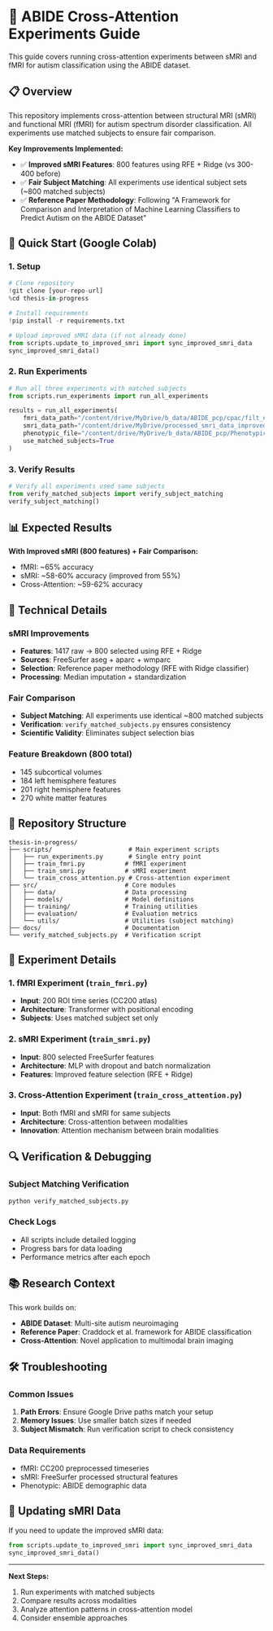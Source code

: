 # 🧠 ABIDE Cross-Attention Experiments Guide

This guide covers running cross-attention experiments between sMRI and fMRI for autism classification using the ABIDE dataset.

## 📋 Overview

This repository implements cross-attention between structural MRI (sMRI) and functional MRI (fMRI) for autism spectrum disorder classification. All experiments use matched subjects to ensure fair comparison.

**Key Improvements Implemented:**
- ✅ **Improved sMRI Features**: 800 features using RFE + Ridge (vs 300-400 before)
- ✅ **Fair Subject Matching**: All experiments use identical subject sets (~800 matched subjects)
- ✅ **Reference Paper Methodology**: Following "A Framework for Comparison and Interpretation of Machine Learning Classifiers to Predict Autism on the ABIDE Dataset"

## 🚀 Quick Start (Google Colab)

### 1. Setup
```python
# Clone repository
!git clone [your-repo-url]
%cd thesis-in-progress

# Install requirements
!pip install -r requirements.txt

# Upload improved sMRI data (if not already done)
from scripts.update_to_improved_smri import sync_improved_smri_data
sync_improved_smri_data()
```

### 2. Run Experiments
```python
# Run all three experiments with matched subjects
from scripts.run_experiments import run_all_experiments

results = run_all_experiments(
    fmri_data_path="/content/drive/MyDrive/b_data/ABIDE_pcp/cpac/filt_noglobal/rois_cc200",
    smri_data_path="/content/drive/MyDrive/processed_smri_data_improved", 
    phenotypic_file="/content/drive/MyDrive/b_data/ABIDE_pcp/Phenotypic_V1_0b_preprocessed1.csv",
    use_matched_subjects=True
)
```

### 3. Verify Results
```python
# Verify all experiments used same subjects
from verify_matched_subjects import verify_subject_matching
verify_subject_matching()
```

## 📊 Expected Results

**With Improved sMRI (800 features) + Fair Comparison:**
- fMRI: ~65% accuracy
- sMRI: ~58-60% accuracy (improved from 55%)
- Cross-Attention: ~59-62% accuracy

## 🔧 Technical Details

### sMRI Improvements
- **Features**: 1417 raw → 800 selected using RFE + Ridge
- **Sources**: FreeSurfer aseg + aparc + wmparc 
- **Selection**: Reference paper methodology (RFE with Ridge classifier)
- **Processing**: Median imputation + standardization

### Fair Comparison
- **Subject Matching**: All experiments use identical ~800 matched subjects
- **Verification**: `verify_matched_subjects.py` ensures consistency
- **Scientific Validity**: Eliminates subject selection bias

### Feature Breakdown (800 total)
- 145 subcortical volumes
- 184 left hemisphere features  
- 201 right hemisphere features
- 270 white matter features

## 📁 Repository Structure

```
thesis-in-progress/
├── scripts/                     # Main experiment scripts
│   ├── run_experiments.py       # Single entry point
│   ├── train_fmri.py           # fMRI experiment
│   ├── train_smri.py           # sMRI experiment
│   └── train_cross_attention.py # Cross-attention experiment
├── src/                        # Core modules
│   ├── data/                   # Data processing
│   ├── models/                 # Model definitions
│   ├── training/               # Training utilities
│   ├── evaluation/             # Evaluation metrics
│   └── utils/                  # Utilities (subject matching)
├── docs/                       # Documentation
└── verify_matched_subjects.py  # Verification script
```

## 🧪 Experiment Details

### 1. fMRI Experiment (`train_fmri.py`)
- **Input**: 200 ROI time series (CC200 atlas)
- **Architecture**: Transformer with positional encoding
- **Subjects**: Uses matched subject set only

### 2. sMRI Experiment (`train_smri.py`) 
- **Input**: 800 selected FreeSurfer features
- **Architecture**: MLP with dropout and batch normalization
- **Features**: Improved feature selection (RFE + Ridge)

### 3. Cross-Attention Experiment (`train_cross_attention.py`)
- **Input**: Both fMRI and sMRI for same subjects
- **Architecture**: Cross-attention between modalities
- **Innovation**: Attention mechanism between brain modalities

## 🔍 Verification & Debugging

### Subject Matching Verification
```python
python verify_matched_subjects.py
```

### Check Logs
- All scripts include detailed logging
- Progress bars for data loading
- Performance metrics after each epoch

## 📚 Research Context

This work builds on:
- **ABIDE Dataset**: Multi-site autism neuroimaging
- **Reference Paper**: Craddock et al. framework for ABIDE classification
- **Cross-Attention**: Novel application to multimodal brain imaging

## 🛠️ Troubleshooting

### Common Issues
1. **Path Errors**: Ensure Google Drive paths match your setup
2. **Memory Issues**: Use smaller batch sizes if needed
3. **Subject Mismatch**: Run verification script to check consistency

### Data Requirements
- fMRI: CC200 preprocessed timeseries
- sMRI: FreeSurfer processed structural features
- Phenotypic: ABIDE demographic data

## 🔄 Updating sMRI Data

If you need to update the improved sMRI data:
```python
from scripts.update_to_improved_smri import sync_improved_smri_data
sync_improved_smri_data()
```

---

**Next Steps:**
1. Run experiments with matched subjects
2. Compare results across modalities
3. Analyze attention patterns in cross-attention model
4. Consider ensemble approaches 